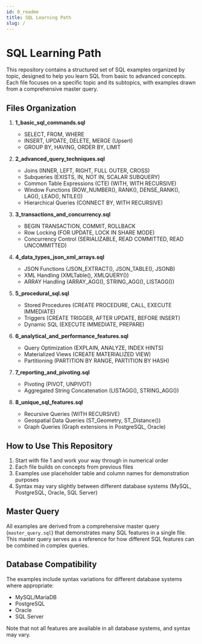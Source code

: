 ```yaml
---
id: 0_readme
title: SQL Learning Path
slug: /
---
```

# SQL Learning Path

This repository contains a structured set of SQL examples organized by topic, designed to help you learn SQL from basic to advanced concepts. Each file focuses on a specific topic and its subtopics, with examples drawn from a comprehensive master query.

## Files Organization

1. **1_basic_sql_commands.sql**
   - SELECT, FROM, WHERE
   - INSERT, UPDATE, DELETE, MERGE (Upsert)
   - GROUP BY, HAVING, ORDER BY, LIMIT

2. **2_advanced_query_techniques.sql**
   - Joins (INNER, LEFT, RIGHT, FULL OUTER, CROSS)
   - Subqueries (EXISTS, IN, NOT IN, SCALAR SUBQUERY)
   - Common Table Expressions (CTE) (WITH, WITH RECURSIVE)
   - Window Functions (ROW_NUMBER(), RANK(), DENSE_RANK(), LAG(), LEAD(), NTILE())
   - Hierarchical Queries (CONNECT BY, WITH RECURSIVE)

3. **3_transactions_and_concurrency.sql**
   - BEGIN TRANSACTION, COMMIT, ROLLBACK
   - Row Locking (FOR UPDATE, LOCK IN SHARE MODE)
   - Concurrency Control (SERIALIZABLE, READ COMMITTED, READ UNCOMMITTED)

4. **4_data_types_json_xml_arrays.sql**
   - JSON Functions (JSON_EXTRACT(), JSON_TABLE(), JSONB)
   - XML Handling (XMLTable(), XMLQUERY())
   - ARRAY Handling (ARRAY_AGG(), STRING_AGG(), LISTAGG())

5. **5_procedural_sql.sql**
   - Stored Procedures (CREATE PROCEDURE, CALL, EXECUTE IMMEDIATE)
   - Triggers (CREATE TRIGGER, AFTER UPDATE, BEFORE INSERT)
   - Dynamic SQL (EXECUTE IMMEDIATE, PREPARE)

6. **6_analytical_and_performance_features.sql**
   - Query Optimization (EXPLAIN, ANALYZE, INDEX HINTS)
   - Materialized Views (CREATE MATERIALIZED VIEW)
   - Partitioning (PARTITION BY RANGE, PARTITION BY HASH)

7. **7_reporting_and_pivoting.sql**
   - Pivoting (PIVOT, UNPIVOT)
   - Aggregated String Concatenation (LISTAGG(), STRING_AGG())

8. **8_unique_sql_features.sql**
   - Recursive Queries (WITH RECURSIVE)
   - Geospatial Data Queries (ST_Geometry, ST_Distance())
   - Graph Queries (Graph extensions in PostgreSQL, Oracle)

## How to Use This Repository

1. Start with file 1 and work your way through in numerical order
2. Each file builds on concepts from previous files
3. Examples use placeholder table and column names for demonstration purposes
4. Syntax may vary slightly between different database systems (MySQL, PostgreSQL, Oracle, SQL Server)

## Master Query

All examples are derived from a comprehensive master query (`master_query.sql`) that demonstrates many SQL features in a single file. This master query serves as a reference for how different SQL features can be combined in complex queries.

## Database Compatibility

The examples include syntax variations for different database systems where appropriate:
- MySQL/MariaDB
- PostgreSQL
- Oracle
- SQL Server

Note that not all features are available in all database systems, and syntax may vary. 